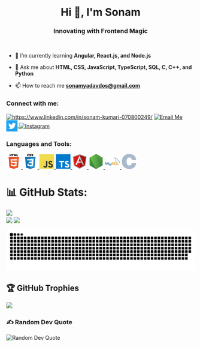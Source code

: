 <h1 align="center">Hi 👋, I'm Sonam</h1>
<h3 align="center">Innovating with Frontend Magic</h3>

<p align="left"> <a href="https://twitter.com/" target="blank"><img src="https://img.shields.io/twitter/follow/?logo=twitter&style=for-the-badge" alt="" /></a> </p>

- 🌱 I’m currently learning **Angular, React.js, and Node.js**

- 💬 Ask me about **HTML, CSS, JavaScript, TypeScript, SQL, C, C++, and Python**

- 📫 How to reach me **sonamyadavdos@gmail.com**

<h3 align="left">Connect with me:</h3>
<p align="left">
<a href="https://www.linkedin.com/in/sonam-kumari-070800249/" target="blank"><img align="center" src="https://raw.githubusercontent.com/rahuldkjain/github-profile-readme-generator/master/src/images/icons/Social/linked-in-alt.svg" alt="https://www.linkedin.com/in/sonam-kumari-070800249/" height="30" width="40"/></a>
<a href="mailto:sonamyadavdos@gmail.com">
  <img align="center" src="https://upload.wikimedia.org/wikipedia/commons/4/4e/Gmail_Icon.png" alt="Email Me" height="30" width="30" />
</a>
<a href="https://twitter.com/Sonamku06021233" target="_blank">
<img align="center" src="https://raw.githubusercontent.com/edent/SuperTinyIcons/master/images/svg/twitter.svg" alt="Twitter" height="30" width="30"/>

</a>

<a href="https://instagram.com/sonam_2303_" target="_blank">
  <img align="center" src="https://upload.wikimedia.org/wikipedia/commons/e/e7/Instagram_logo_2016.svg" alt="Instagram" height="30" width="30" />
</a>

</p>

<h3 align="left">Languages and Tools:</h3>
<p align="left"> 
  <a href="https://www.w3.org/html/" target="_blank" rel="noreferrer">
    <img src="https://raw.githubusercontent.com/devicons/devicon/master/icons/html5/html5-original-wordmark.svg" alt="html5" width="40" height="40"/> 
  </a> 
  <a href="https://www.w3schools.com/css/" target="_blank" rel="noreferrer">
    <img src="https://raw.githubusercontent.com/devicons/devicon/master/icons/css3/css3-original-wordmark.svg" alt="css3" width="40" height="40"/> 
  </a> 
  <a href="https://developer.mozilla.org/en-US/docs/Web/JavaScript" target="_blank" rel="noreferrer">
    <img src="https://raw.githubusercontent.com/devicons/devicon/master/icons/javascript/javascript-original.svg" alt="javascript" width="40" height="40"/> 
  </a>
  <a href="https://www.typescriptlang.org/" target="_blank" rel="noreferrer">
    <img src="https://raw.githubusercontent.com/devicons/devicon/master/icons/typescript/typescript-original.svg" alt="typescript" width="40" height="40"/> 
  </a>
  <a href="https://angular.io/" target="_blank" rel="noreferrer">
    <img src="https://raw.githubusercontent.com/devicons/devicon/master/icons/angularjs/angularjs-original.svg" alt="angular" width="40" height="40"/> 
  </a>
  <a href="https://nodejs.org/" target="_blank" rel="noreferrer">
    <img src="https://raw.githubusercontent.com/devicons/devicon/master/icons/nodejs/nodejs-original.svg" alt="nodejs" width="40" height="40"/> 
  </a>
  <a href="https://www.mysql.com/" target="_blank" rel="noreferrer">
    <img src="https://raw.githubusercontent.com/devicons/devicon/master/icons/mysql/mysql-original-wordmark.svg" alt="sql" width="40" height="40"/> 
  </a>
  <a href="https://www.cprogramming.com/" target="_blank" rel="noreferrer">
    <img src="https://raw.githubusercontent.com/devicons/devicon/master/icons/c/c-original.svg" alt="c" width="40" height="40"/> 
  </a>
</p>


# 📊 GitHub Stats:
![](https://github-readme-stats.vercel.app/api?username=sonamyadav6942&theme=dark&hide_border=false&include_all_commits=false&count_private=false)<br/>
![](https://github-readme-streak-stats.herokuapp.com/?user=sonamyadav6942&theme=dark)
![](https://github-readme-stats.vercel.app/api/top-langs/?username=sonamyadav6942&theme=dark&hide_border=false&include_all_commits=false&count_private=false&layout=compact)

<!-- [![Readme Card](https://github-readme-stats.vercel.app/api/pin/?username=&repo=Hacktoberfest2022-for-everyone&show_owner=true&theme=gruvbox_light)](https://github.com/omkarchoudhary/Hacktoberfest2022-for-everyone) -->
<p align="center">
  <img  src="https://raw.githubusercontent.com/Elanza-48/Elanza-48/main/resources/img/github-contribution-grid-snake.svg"
    alt="example" />
</p>

## 🏆 GitHub Trophies
![](https://github-profile-trophy.vercel.app/?username=sonamyadav6942&theme=dark&no-frame=false&no-bg=true&margin-w=4)

### ✍️ Random Dev Quote
![Random Dev Quote](https://quotes-github-readme.vercel.app/api?type=horizontal&theme=radical)




